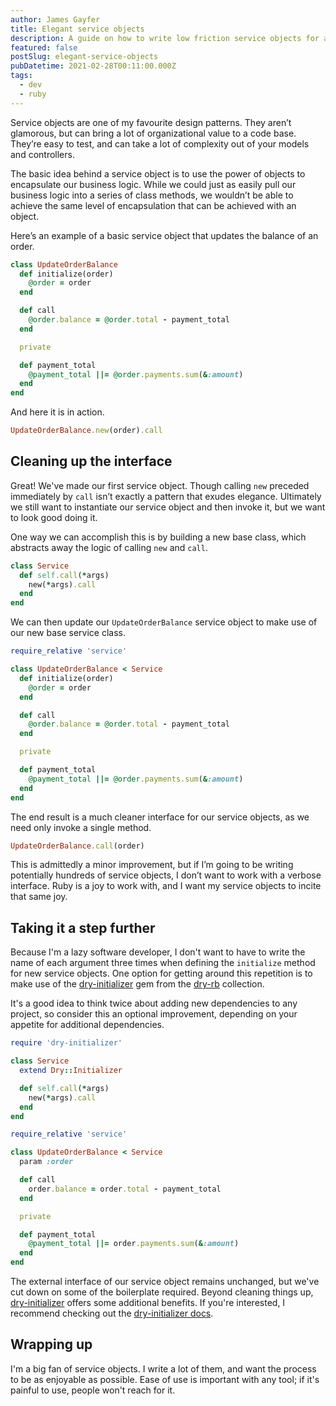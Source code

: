 ```yaml
---
author: James Gayfer
title: Elegant service objects
description: A guide on how to write low friction service objects for a Ruby on Rails application.
featured: false
postSlug: elegant-service-objects
pubDatetime: 2021-02-28T00:11:00.000Z
tags:
  - dev
  - ruby
---
```


Service objects are one of my favourite design patterns. They aren’t glamorous, but can bring a lot of organizational value to a code base. They’re easy to test, and can take a lot of complexity out of your models and controllers.

The basic idea behind a service object is to use the power of objects to encapsulate our business logic. While we could just as easily pull our business logic into a series of class methods, we wouldn’t be able to achieve the same level of encapsulation that can be achieved with an object.

Here’s an example of a basic service object that updates the balance of an order.

```ruby
class UpdateOrderBalance
  def initialize(order)
    @order = order
  end

  def call
    @order.balance = @order.total - payment_total
  end

  private

  def payment_total
    @payment_total ||= @order.payments.sum(&:amount)
  end
end
```

And here it is in action.

```ruby
UpdateOrderBalance.new(order).call
```

## Cleaning up the interface

Great! We've made our first service object. Though calling `new` preceded immediately by `call` isn’t exactly a pattern that exudes elegance. Ultimately we still want to instantiate our service object and then invoke it, but we want to look good doing it.

One way we can accomplish this is by building a new base class, which abstracts away the logic of calling `new` and `call`.

```ruby
class Service
  def self.call(*args)
    new(*args).call
  end
end
```

We can then update our `UpdateOrderBalance` service object to make use of our new base service class.

```ruby
require_relative 'service'

class UpdateOrderBalance < Service
  def initialize(order)
    @order = order
  end

  def call
    @order.balance = @order.total - payment_total
  end

  private

  def payment_total
    @payment_total ||= @order.payments.sum(&:amount)
  end
end
```

The end result is a much cleaner interface for our service objects, as we need only invoke a single method.

```ruby
UpdateOrderBalance.call(order)
```

This is admittedly a minor improvement, but if I’m going to be writing potentially hundreds of service objects, I don’t want to work with a verbose interface. Ruby is a joy to work with, and I want my service objects to incite that same joy.

## Taking it a step further

Because I'm a lazy software developer, I don't want to have to write the name of each argument three times when defining the `initialize` method for new service objects. One option for getting around this repetition is to make use of the [dry-initializer](https://github.com/dry-rb/dry-initializer) gem from the [dry-rb](https://dry-rb.org) collection.

It's a good idea to think twice about adding new dependencies to any project, so consider this an optional improvement, depending on your appetite for additional dependencies.

```ruby
require 'dry-initializer'

class Service
  extend Dry::Initializer

  def self.call(*args)
    new(*args).call
  end
end
```

```ruby
require_relative 'service'

class UpdateOrderBalance < Service
  param :order

  def call
    order.balance = order.total - payment_total
  end

  private

  def payment_total
    @payment_total ||= order.payments.sum(&:amount)
  end
end
```

The external interface of our service object remains unchanged, but we've cut down on some of the boilerplate required. Beyond cleaning things up, [dry-initializer](https://github.com/dry-rb/dry-initializer) offers some additional benefits. If you're interested, I recommend checking out the [dry-initializer docs](https://dry-rb.org/gems/dry-initializer/3.0/).

## Wrapping up

I'm a big fan of service objects. I write a lot of them, and want the process to be as enjoyable as possible. Ease of use is important with any tool; if it's painful to use, people won't reach for it.
